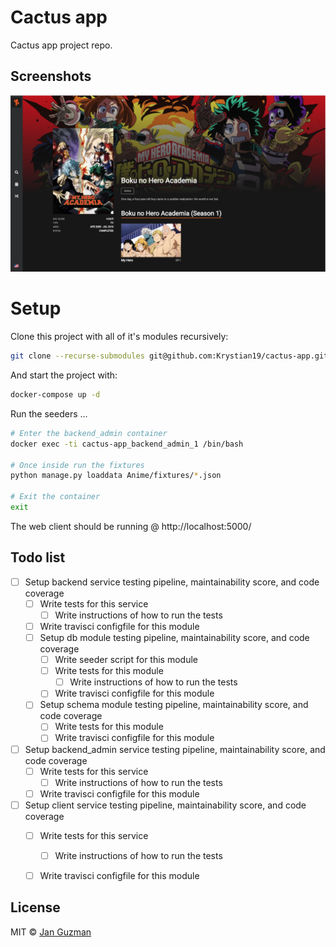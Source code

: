 # Cactus app
Cactus app project repo.

## Screenshots
![Alt text](screenshots/view1.png?raw=true "Anime Description")

# Setup

Clone this project with all of it's modules recursively:

```sh
git clone --recurse-submodules git@github.com:Krystian19/cactus-app.git
```

And start the project with:
```sh
docker-compose up -d
```

Run the seeders ...
```sh
# Enter the backend_admin container
docker exec -ti cactus-app_backend_admin_1 /bin/bash

# Once inside run the fixtures
python manage.py loaddata Anime/fixtures/*.json

# Exit the container
exit
```

The web client should be running @ http://localhost:5000/

## Todo list
- [ ] Setup backend service testing pipeline, maintainability score, and code coverage
    - [ ] Write tests for this service
        - [ ] Write instructions of how to run the tests
    - [ ] Write travisci configfile for this module
    - [ ] Setup db module testing pipeline, maintainability score, and code coverage
        - [ ] Write seeder script for this module
        - [ ] Write tests for this module
            - [ ] Write instructions of how to run the tests
        - [ ] Write travisci configfile for this module
    - [ ] Setup schema module testing pipeline, maintainability score, and code coverage
        - [ ] Write tests for this module
        - [ ] Write travisci configfile for this module
- [ ] Setup backend_admin service testing pipeline, maintainability score, and code coverage
    - [ ] Write tests for this service
        - [ ] Write instructions of how to run the tests
    - [ ] Write travisci configfile for this module
- [ ] Setup client service testing pipeline, maintainability score, and code coverage
    - [ ] Write tests for this service
        - [ ] Write instructions of how to run the tests
    - [ ] Write travisci configfile for this module


<!-- - [x] Venus -->

## License
MIT © [Jan Guzman](https://github.com/Krystian19)
